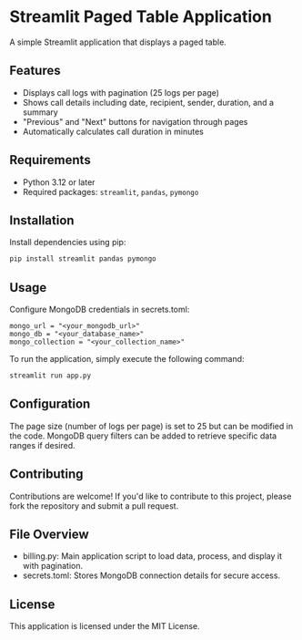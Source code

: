 # Streamlit Paged Table Application

A simple Streamlit application that displays a paged table.

## Features

- Displays call logs with pagination (25 logs per page)
- Shows call details including date, recipient, sender, duration, and a summary
- "Previous" and "Next" buttons for navigation through pages
- Automatically calculates call duration in minutes
  
## Requirements

- Python 3.12 or later
- Required packages: `streamlit`, `pandas`, `pymongo`

## Installation

Install dependencies using pip:
```bash
pip install streamlit pandas pymongo
```
## Usage

Configure MongoDB credentials in secrets.toml:

```
mongo_url = "<your_mongodb_url>"
mongo_db = "<your_database_name>"
mongo_collection = "<your_collection_name>"
```

To run the application, simply execute the following command:

```bash
streamlit run app.py
```

## Configuration

The page size (number of logs per page) is set to 25 but can be modified in the code.
MongoDB query filters can be added to retrieve specific data ranges if desired.

## Contributing

Contributions are welcome! If you'd like to contribute to this project, please fork the repository and submit a pull request.

## File Overview

- billing.py: Main application script to load data, process, and display it with pagination.
- secrets.toml: Stores MongoDB connection details for secure access.

## License

This application is licensed under the MIT License.
